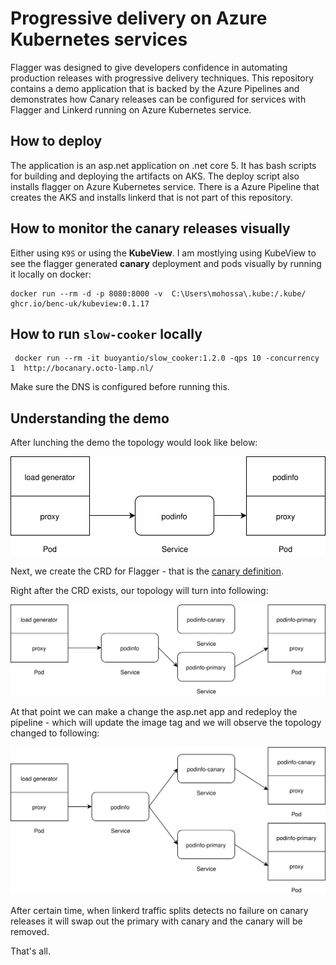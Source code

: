
# Progressive delivery on Azure Kubernetes services

Flagger was designed to give developers confidence in automating production releases with progressive delivery techniques. This repository contains a demo application that is backed by the Azure Pipelines and demonstrates how Canary releases can be configured for services with Flagger and Linkerd running on Azure Kubernetes service. 

## How to deploy

The application is an asp.net application on .net core 5. It has bash scripts for building and deploying the artifacts on AKS. The deploy script also installs flagger on Azure Kubernetes service. There is a Azure Pipeline that creates the AKS and installs linkerd that is not part of this repository.

## How to monitor the canary releases visually

Either using ```K9S``` or using the **KubeView**. I am mostlying using KubeView to see the flagger generated __canary__ deployment and pods visually by running it locally on docker:

```
docker run --rm -d -p 8080:8000 -v  C:\Users\mohossa\.kube:/.kube/ ghcr.io/benc-uk/kubeview:0.1.17
```

## How to run ```slow-cooker``` locally

```
 docker run --rm -it buoyantio/slow_cooker:1.2.0 -qps 10 -concurrency 1  http://bocanary.octo-lamp.nl/
```
Make sure the DNS is configured before running this.

## Understanding the demo
After lunching the demo the topology would look like below:

![Topology](./images/simple-topology.svg "Topology")

Next, we create the CRD for Flagger - that is the [canary definition](.src/manifests/bocanary-canary.yml).

Right after the CRD exists, our topology will turn into following:


![Topology](./images/initialized.svg "Topology")

At that point we can make a change the asp.net app and redeploy the pipeline - which will update the image tag and we will observe the topology changed to following: 

![Topology](./images/ongoing.svg "Topology")

After certain time, when linkerd traffic splits detects no failure on canary releases it will swap out the primary with canary and the canary will be removed.

That's all.
